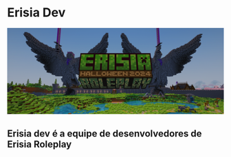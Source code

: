 # Erisia Dev
![Erisia cape](/img/Banner_Halloween.png)
## Erisia dev é a equipe de desenvolvedores de Erisia Roleplay